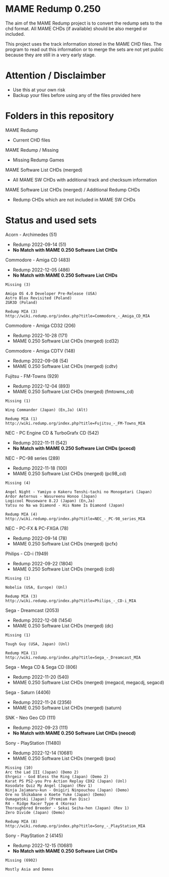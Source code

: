 # MAME Redump 0.250

The aim of the MAME Redump project is to convert the redump sets to the chd format. All MAME CHDs (if available) should be also merged or included.

This project uses the track information stored in the MAME CHD files.
The program to read out this information or to merge the sets are not yet public because they are still in a very early stage.

# Attention / Disclaimber

- Use this at your own risk
- Backup your files before using any of the files provided here

# Folders in this repository

MAME Redump
- Current CHD files

MAME Redump / Missing 
- Missing Redump Games

MAME Software List CHDs (merged)
- All MAME SW CHDs with additional track and checksum information

MAME Software List CHDs (merged) / Additional Redump CHDs
- Redump CHDs which are not included in MAME SW CHDs

# Status and used sets

Acorn - Archimedes (51)
- Redump 2022-09-14 (51)
- **No Match with MAME 0.250 Software List CHDs**

Commodore - Amiga CD (483)
- Redump 2022-12-05 (486)
- **No Match with MAME 0.250 Software List CHDs**

```
Missing (3)

Amiga OS 4.0 Developer Pre-Release (USA)
Astro Blox Revisited (Poland)
ZGR3D (Poland)

Redump MIA (3)
http://wiki.redump.org/index.php?title=Commodore_-_Amiga_CD_MIA
```

Commodore - Amiga CD32 (206)
- Redump 2022-10-28 (171)
- MAME 0.250 Software List CHDs (merged) (cd32)

Commodore - Amiga CDTV (148)
- Redump 2022-09-08 (54)
- MAME 0.250 Software List CHDs (merged) (cdtv)

Fujitsu - FM-Towns (929)
- Redump 2022-12-04 (893)
- MAME 0.250 Software List CHDs (merged) (fmtowns_cd)

```
Missing (1)

Wing Commander (Japan) (En,Ja) (Alt)

Redump MIA (1)
http://wiki.redump.org/index.php?title=Fujitsu_-_FM-Towns_MIA
```

NEC - PC Engine CD & TurboGrafx CD (542)
- Redump 2022-11-11 (542)
- **No Match with MAME 0.250 Software List CHDs (pcecd)**

NEC - PC-98 series (289)
- Redump 2022-11-18 (100)
- MAME 0.250 Software List CHDs (merged) (pc98_cd)

```
Missing (4)

Angel Night - Yamiyo o Kakeru Tenshi-tachi no Monogatari (Japan)
Ardor Aeternus - Wasureenu Honoo (Japan)
Logicool Mouseware 8.2J (Japan) (En,Ja)
Yatsu no Na wa Diamond - His Name Is Diamond (Japan)

Redump MIA (4)
http://wiki.redump.org/index.php?title=NEC_-_PC-98_series_MIA
```

NEC - PC-FX & PC-FXGA (78)
- Redump 2022-09-14 (78)
- MAME 0.250 Software List CHDs (merged) (pcfx)

Philips - CD-i (1949)
- Redump 2022-09-22 (1804)
- MAME 0.250 Software List CHDs (merged) (cdi)

```
Missing (1)

Nobelia (USA, Europe) (Unl)

Redump MIA (3)
http://wiki.redump.org/index.php?title=Philips_-_CD-i_MIA
```

Sega - Dreamcast (2053)
- Redump 2022-12-08 (1454)
- MAME 0.250 Software List CHDs (merged) (dc)

```
Missing (1)

Tough Guy (USA, Japan) (Unl)

Redump MIA (1)
http://wiki.redump.org/index.php?title=Sega_-_Dreamcast_MIA
```

Sega - Mega CD & Sega CD (806)
- Redump 2022-11-20 (540)
- MAME 0.250 Software List CHDs (merged) (megacd, megacdj, segacd)

Sega - Saturn (4406)
- Redump 2022-11-24 (2356)
- MAME 0.250 Software List CHDs (merged) (saturn)

SNK - Neo Geo CD (111)
- Redump 2022-09-23 (111)
- **No Match with MAME 0.250 Software List CHDs (neocd)**

Sony - PlayStation (11480)
- Redump 2022-12-14 (10681)
- MAME 0.250 Software List CHDs (merged) (psx)

```
Missing (10)
Arc the Lad III (Japan) (Demo 2)
Ehrgeiz - God Bless the Ring (Japan) (Demo 2)
Karat PS PS2-you Pro Action Replay CDX2 (Japan) (Unl)
Kosodate Quiz My Angel (Japan) (Rev 1)
Ninja Jajamaru-kun - Onigiri Ninpouchou (Japan) (Demo)
Ore no Shikabane o Koete Yuke (Japan) (Demo)
Oumagatoki (Japan) (Premium Fan Disc)
R4 - Ridge Racer Type 4 (Korea)
Thoroughbred Breeder - Sekai Seiha-hen (Japan) (Rev 1)
Zero Divide (Japan) (Demo)

Redump MIA (8)
http://wiki.redump.org/index.php?title=Sony_-_PlayStation_MIA
```

Sony - PlayStation 2 (4145)
- Redump 2022-12-15 (10681)
- **No Match with MAME 0.250 Software List CHDs**

```
Missing (6902)

Mostly Asia and Demos 
```